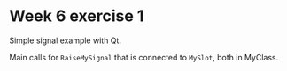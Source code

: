 # Week 6 exercise 1

Simple signal example with Qt.

Main calls for `RaiseMySignal` that is connected to `MySlot`, both in MyClass.
